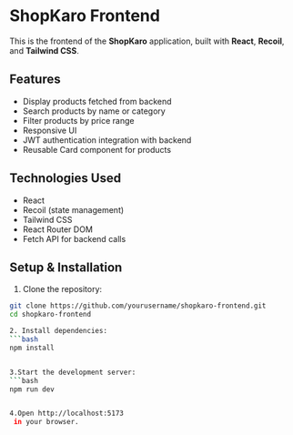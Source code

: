 # ShopKaro Frontend

This is the frontend of the **ShopKaro** application, built with **React**, **Recoil**, and **Tailwind CSS**.

## Features

- Display products fetched from backend
- Search products by name or category
- Filter products by price range
- Responsive UI
- JWT authentication integration with backend
- Reusable Card component for products

## Technologies Used

- React
- Recoil (state management)
- Tailwind CSS
- React Router DOM
- Fetch API for backend calls

## Setup & Installation

1. Clone the repository:

```bash
git clone https://github.com/yourusername/shopkaro-frontend.git
cd shopkaro-frontend

2. Install dependencies:
```bash
npm install


3.Start the development server:
```bash
npm run dev


4.Open http://localhost:5173
 in your browser.